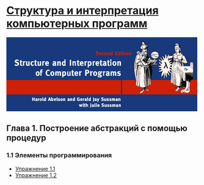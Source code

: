 # [Структура и интерпретация компьютерных программ](../../README.md)

![Alt text](../../images/common/cover-sicp.gif "Структура и интерпретация компьютерных программ")

## Глава 1. Построение абстракций с помощью процедур
### 1.1 Элементы программирования

- [Упражнение 1.1](exercise_1_01.md)
- [Упражнение 1.2](exercise_1_02.md)

